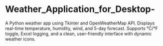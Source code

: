 # Weather_Application_for_Desktop-
A Python weather app using Tkinter and OpenWeatherMap API. Displays real-time temperature, humidity, wind, and 5-day forecast. Supports °C/°F toggle, Excel logging, and a clean, user-friendly interface with dynamic weather icons.
